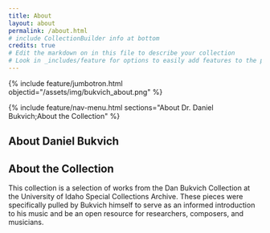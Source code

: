 ```yaml
---
title: About
layout: about
permalink: /about.html
# include CollectionBuilder info at bottom
credits: true
# Edit the markdown on in this file to describe your collection
# Look in _includes/feature for options to easily add features to the page
---
```


{% include feature/jumbotron.html objectid="/assets/img/bukvich_about.png" %} 

{% include feature/nav-menu.html sections="About Dr. Daniel Bukvich;About the Collection" %}

## About Daniel Bukvich

## About the Collection

This collection is a selection of works from the Dan Bukvich Collection at the University of Idaho Special Collections Archive. These pieces were specifically pulled by Bukvich himself to serve as an informed introduction to his music and be an open resource for researchers, composers, and musicians.